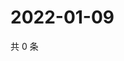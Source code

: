 # 2022-01-09

共 0 条

<!-- BEGIN WEIBO -->
<!-- 最后更新时间 Sun Jan 09 2022 01:20:10 GMT+0800 (China Standard Time) -->

<!-- END WEIBO -->
